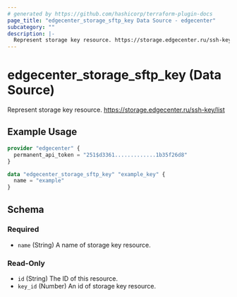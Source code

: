 ```yaml
---
# generated by https://github.com/hashicorp/terraform-plugin-docs
page_title: "edgecenter_storage_sftp_key Data Source - edgecenter"
subcategory: ""
description: |-
  Represent storage key resource. https://storage.edgecenter.ru/ssh-key/list
---
```


# edgecenter_storage_sftp_key (Data Source)

Represent storage key resource. https://storage.edgecenter.ru/ssh-key/list

## Example Usage

```terraform
provider "edgecenter" {
  permanent_api_token = "251$d3361.............1b35f26d8"
}

data "edgecenter_storage_sftp_key" "example_key" {
  name = "example"
}
```

<!-- schema generated by tfplugindocs -->
## Schema

### Required

- `name` (String) A name of storage key resource.

### Read-Only

- `id` (String) The ID of this resource.
- `key_id` (Number) An id of storage key resource.


